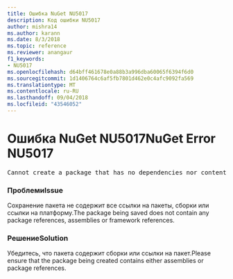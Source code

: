 ```yaml
---
title: Ошибка NuGet NU5017
description: Код ошибки NU5017
author: mishra14
ms.author: karann
ms.date: 8/3/2018
ms.topic: reference
ms.reviewer: anangaur
f1_keywords:
- NU5017
ms.openlocfilehash: d64bff461678e0a88b3a996dba60065f6394f6d0
ms.sourcegitcommit: 1d1406764c6af5fb7801d462e0c4afc9092fa569
ms.translationtype: MT
ms.contentlocale: ru-RU
ms.lasthandoff: 09/04/2018
ms.locfileid: "43546052"
---
```

# <a name="nuget-error-nu5017"></a><span data-ttu-id="827d6-103">Ошибка NuGet NU5017</span><span class="sxs-lookup"><span data-stu-id="827d6-103">NuGet Error NU5017</span></span>
<pre>Cannot create a package that has no dependencies nor content.</pre>

### <a name="issue"></a><span data-ttu-id="827d6-104">Проблеми</span><span class="sxs-lookup"><span data-stu-id="827d6-104">Issue</span></span>

<span data-ttu-id="827d6-105">Сохранение пакета не содержит все ссылки на пакеты, сборки или ссылки на платформу.</span><span class="sxs-lookup"><span data-stu-id="827d6-105">The package being saved does not contain any package references, assemblies or framework references.</span></span>


### <a name="solution"></a><span data-ttu-id="827d6-106">Решение</span><span class="sxs-lookup"><span data-stu-id="827d6-106">Solution</span></span>

<span data-ttu-id="827d6-107">Убедитесь, что пакета содержит сборки или ссылки на пакет.</span><span class="sxs-lookup"><span data-stu-id="827d6-107">Please ensure that the package being created contains either assemblies or package references.</span></span>

